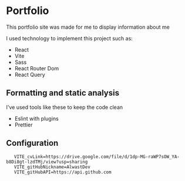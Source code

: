 # Portfolio

This portfolio site was made for me to display information about me

I used technology to implement this project such as:

- React
- Vite
- Sass
- React Router Dom
- React Query
  
## Formatting and static analysis

I've used tools like these to keep the code clean

- Eslint with plugins
- Prettier

## Configuration

```dotenv
   VITE_cvLink=https://drive.google.com/file/d/1dp-MG-raWP7sOW_YA-b8Di8gt-lzdTMj/view?usp=sharing
   VITE_gitHubNickname=AlwastDev
   VITE_gitHubAPI=https://api.github.com
```
